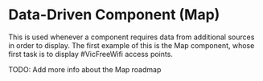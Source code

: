 # Data-Driven Component (Map)

This is used whenever a component requires data from additional sources in order to display. The first example of this is the Map component, whose first task is to display #VicFreeWifi access points.

TODO: Add more info about the Map roadmap
